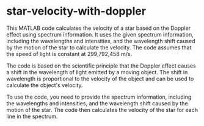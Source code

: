 # star-velocity-with-doppler
This MATLAB code calculates the velocity of a star based on the Doppler effect using spectrum information. It uses the given spectrum information, including the wavelengths and intensities, and the wavelength shift caused by the motion of the star to calculate the velocity. The code assumes that the speed of light is constant at 299,792,458 m/s.

The code is based on the scientific principle that the Doppler effect causes a shift in the wavelength of light emitted by a moving object. The shift in wavelength is proportional to the velocity of the object and can be used to calculate the object's velocity.

To use the code, you need to provide the spectrum information, including the wavelengths and intensities, and the wavelength shift caused by the motion of the star. The code then calculates the velocity of the star for each line in the spectrum.

